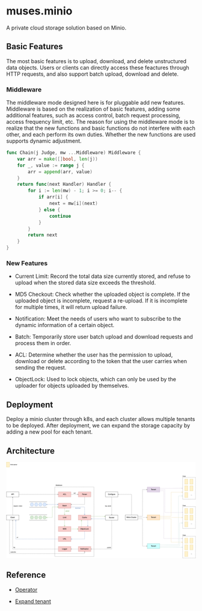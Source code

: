 # muses.minio

A private cloud storage solution based on Minio.

## Basic Features

The most basic features is to upload, download, and delete unstructured data objects. Users or clients can directly access these feactures through HTTP requests, and also support batch upload, download and delete.

### Middleware

The middleware mode designed here is for pluggable add new features. 
Middleware is based on the realization of basic features, adding some additional features, such as access control, batch request processing, access frequency limit, etc.
The reason for using the middleware mode is to realize that the new functions and basic functions do not interfere with each other, and each perform its own duties. Whether the new functions are used supports dynamic adjustment.

``` go
func Chain(j Judge, mw ...Middleware) Middleware {
	var arr = make([]bool, len(j))
	for _, value := range j {
		arr = append(arr, value)
	}
	return func(next Handler) Handler {
		for i := len(mw) - 1; i >= 0; i-- {
			if arr[i] {
				next = mw[i](next)
			} else {
				continue
			}
		}
		return next
	}
}
```

### New Features

- Current Limit: Record the total data size currently stored, and refuse to upload when the stored data size exceeds the threshold.

- MD5 Checkout: Check whether the uploaded object is complete. If the uploaded object is incomplete, request a re-upload. If it is incomplete for multiple times, it will return upload failure.

- Notification: Meet the needs of users who want to subscribe to the dynamic information of a certain object.

- Batch: Temporarily store user batch upload and download requests and process them in order.

- ACL: Determine whether the user has the permission to upload, download or delete according to the token that the user carries when sending the request.

- ObjectLock: Used to lock objects, which can only be used by the uploader for objects uploaded by themselves.

## Deployment

Deploy a minio cluster through k8s, and each cluster allows multiple tenants to be deployed. After deployment, we can expand the storage capacity by adding a new pool for each tenant.

## Architecture
![image](https://github.com/silverswords/muses.minio/blob/master/assets/bucket-architecture.png)

## Reference

- [Operator](https://docs.min.io/minio/k8s/reference/minio-operator-reference.html#minio-kubernetes-operator)

- [Expand tenant](https://docs.min.io/minio/k8s/reference/minio-kubectl-plugin.html#expand-a-minio-tenant)
